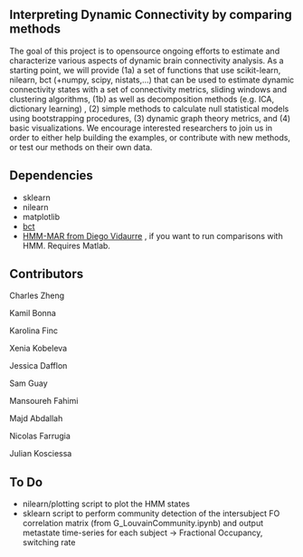 Interpreting Dynamic Connectivity by comparing methods 
--

The goal of this project is to opensource ongoing efforts to estimate and characterize various aspects of dynamic brain connectivity analysis. As a starting point, we will provide (1a) a set of functions that use scikit-learn, nilearn, bct (+numpy, scipy, nistats,...) that can be used to estimate dynamic connectivity states with a set of connectivity metrics, sliding windows and clustering algorithms, (1b) as well as decomposition methods (e.g. ICA, dictionary learning) , (2) simple methods to calculate null statistical models using bootstrapping procedures, (3) dynamic graph theory metrics, and (4) basic visualizations. We encourage interested researchers to join us in order to either help building the examples, or contribute with new methods, or test our methods on their own data.

Dependencies
--
- sklearn
- nilearn
- matplotlib
- [bct](https://github.com/aestrivex/bctpy)
- [HMM-MAR from Diego Vidaurre](https://github.com/OHBA-analysis/HMM-MAR) , if you want to run comparisons with HMM. Requires Matlab.

Contributors
--

Charles Zheng

Kamil Bonna

Karolina Finc

Xenia Kobeleva

Jessica Dafflon

Sam Guay

Mansoureh Fahimi

Majd Abdallah

Nicolas Farrugia

Julian Kosciessa

To Do
--
- nilearn/plotting script to plot the HMM states
- sklearn script to perform community detection of the intersubject FO correlation matrix (from G_LouvainCommunity.ipynb) and output metastate time-series for each subject -> Fractional Occupancy, switching rate
